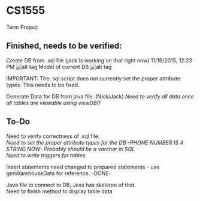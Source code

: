 # CS1555
Term Project

Finished, needs to be verified:
-------------------------------
Create DB from .sql file (jack is working on that right now) 11/16/2015, 12:23 PM
![alt tag](https://raw.githubusercontent.com/Jnapp18/CS1555/master/ConstraintMappings.jpg?token=AGhooU_B03EGSBQPMFZJhVmUjMDeTS0Eks5WU0vGwA%3D%3D)
Model of current DB
![alt tag](https://raw.githubusercontent.com/Jnapp18/CS1555/master/DatabaseModel.JPG?token=AGhooTSjfUBX7WhtYHmujauWuH02RYE3ks5WU10twA%3D%3D)

IMPORTANT:
The .sql script does not currently set the proper attribute types. This needs to be fixed.

Generate Data for DB from java file. (Nick/Jack)
*Need to verify all data once all tables are viewable using viewDB()*

To-Do
-------
Need to verify correctness of .sql file. <br />
*Need to set the proper attribute types for the DB -PHONE NUMBER IS A STRING NOW- Probably should be a varchar in SQL* <br />
*Need to write triggers for tables* 

Insert statements need changed to prepared statements - use genWarehouseData for reference. -DONE-

Java file to connect to DB, Jess has skeleton of that. <br />
Need to finish method to display table data 
